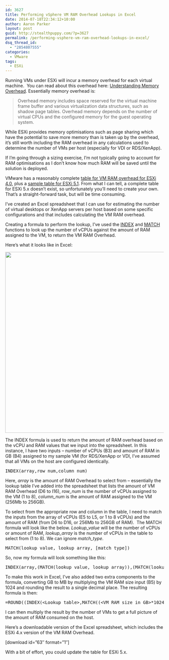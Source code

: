 ```yaml
---
id: 3627
title: Performing vSphere VM RAM Overhead Lookups in Excel
date: 2014-07-18T22:34:12+10:00
author: Aaron Parker
layout: post
guid: http://stealthpuppy.com/?p=3627
permalink: /performing-vsphere-vm-ram-overhead-lookups-in-excel/
dsq_thread_id:
  - "2854807555"
categories:
  - VMware
tags:
  - ESXi
---
```

Running VMs under ESXi will incur a memory overhead for each virtual machine.  You can read about this overhead here: [Understanding Memory Overhead](http://pubs.vmware.com/vsphere-51/index.jsp#com.vmware.vsphere.resmgmt.doc/GUID-4954A03F-E1F4-46C7-A3E7-947D30269E34.html). Essentially memory overhead is:

> Overhead memory includes space reserved for the virtual machine frame buffer and various virtualization data structures, such as shadow page tables. Overhead memory depends on the number of virtual CPUs and the configured memory for the guest operating system.

While ESXi provides memory optimisations such as page sharing which have the potential to save more memory than is taken up by the overhead, it&#8217;s still worth including the RAM overhead in any calculations used to determine the number of VMs per host (especially for VDI or RDS/XenApp).

If I&#8217;m going through a sizing exercise, I&#8217;m not typically going to account for RAM optimisations as I don&#8217;t know how much RAM will be saved until the solution is deployed.

VMware has a reasonably complete [table for VM RAM overhead for ESXi 4.0](http://pubs.vmware.com/vsp40_i/wwhelp/wwhimpl/common/html/wwhelp.htm#href=resmgmt/r_overhead_memory_on_virtual_machines.html#1_7_9_9_10_1&single=true), plus a [sample table for ESXi 5.1](http://pubs.vmware.com/vsphere-51/index.jsp#com.vmware.vsphere.resmgmt.doc/GUID-B42C72C1-F8D5-40DC-93D1-FB31849B1114.html). From what I can tell, a complete table for ESXi 5.x doesn&#8217;t exist, so unfortunately you&#8217;ll need to create your own. That&#8217;s a straight-forward task, but will be time consuming.

I&#8217;ve created an Excel spreadsheet that I can use for estimating the number of virtual desktops or XenApp servers per host based on some specific configurations and that includes calculating the VM RAM overhead.

Creating a formula to perform the lookup, I&#8217;ve used the [INDEX](http://office.microsoft.com/en-au/excel-help/index-function-HP010069831.aspx) and [MATCH](http://office.microsoft.com/en-au/excel-help/match-function-HP010062414.aspx) functions to look up the number of vCPUs against the amount of RAM assigned to the VM, to return the VM RAM Overhead.

Here&#8217;s what it looks like in Excel:

[<img class="alignnone wp-image-3636 size-full" src="http://stealthpuppy.com/wp-content/uploads/2014/07/Excel-Lookup1.png" alt="" width="1180" height="575" srcset="http://192.168.0.89/wp-content/uploads/2014/07/Excel-Lookup1.png 1180w, http://192.168.0.89/wp-content/uploads/2014/07/Excel-Lookup1-150x73.png 150w, http://192.168.0.89/wp-content/uploads/2014/07/Excel-Lookup1-300x146.png 300w, http://192.168.0.89/wp-content/uploads/2014/07/Excel-Lookup1-1024x498.png 1024w, http://192.168.0.89/wp-content/uploads/2014/07/Excel-Lookup1-624x304.png 624w" sizes="(max-width: 1180px) 100vw, 1180px" />](http://stealthpuppy.com/wp-content/uploads/2014/07/Excel-Lookup1.png)

The INDEX formula is used to return the amount of RAM overhead based on the vCPU and RAM values that we input into the spreadsheet. In this instance, I have two inputs &#8211; number of vCPUs (B3) and amount of RAM in GB (B4) assigned to my sample VM (for RDS/XenApp or VDI, I&#8217;ve assumed that all VMs on the host are configured identically.

<pre class="lang:ini decode:true" title="Using INDEX to select from an array">INDEX(array,row_num,column_num)</pre>

Here, _array_ is the amount of RAM Overhead to select from &#8211; essentially the lookup table I&#8217;ve added into the spreadsheet that lists the amount of VM RAM Overhead (D6 to I16), _row_num_ is the number of vCPUs assigned to the VM (1 to 8), _column_num_ is the amount of RAM assigned to the VM (256Mb to 256GB).

To select from the appropriate row and column in the table, I need to match the inputs from the array of vCPUs (E5 to L5, or 1 to 8 vCPUs) and the amount of RAM (from D6 to D16, or 256Mb to 256GB of RAM).  The MATCH formula will look like the below. _Lookup_value_ will be the number of vCPUs or amount of RAM, _lookup_array_ is the number of vCPUs in the table to select from (1 to 8). We can ignore _match_type_.

<pre class="lang:ini decode:true">MATCH(lookup_value, lookup_array, [match_type])</pre>

So, now my formula will look something like this:

<pre class="lang:ini decode:true ">INDEX(array,(MATCH(lookup_value, lookup_array)),(MATCH(lookup_value, lookup_array)))</pre>

To make this work in Excel, I&#8217;ve also added two extra components to the formula, converting GB to MB by multiplying the VM RAM size input (B5) by 1024 and rounding the result to a single decimal place. The resulting formula is then:

<pre class="lang:ini decode:true ">=ROUND((INDEX(&lt;Lookup table&gt;,MATCH((&lt;VM RAM size in GB&gt;*1024),&lt;VM RAM size column&gt;),MATCH(&lt;No. VM vCPUs,&lt;vCPUs Row&gt;))),1)</pre>

I can then multiply the result by the number of VMs to get a full picture of the amount of RAM consumed on the host.

Here&#8217;s a downloadable version of the Excel spreadsheet, which includes the ESXi 4.x version of the VM RAM Overhead.

<p class="download">
  [download id=&#8221;63&#8243; format=&#8221;1&#8243;]
</p>

With a bit of effort, you could update the table for ESXi 5.x.